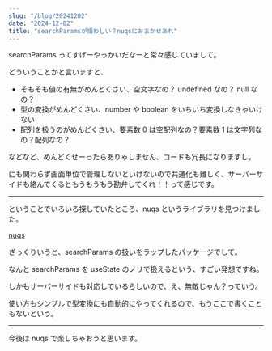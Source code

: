 ```yaml
---
slug: "/blog/20241202"
date: "2024-12-02"
title: "searchParamsが煩わしい？nuqsにおまかせあれ"
---
```


searchParams ってすげーやっかいだなーと常々感じていまして。

どういうことかと言いますと、

- そもそも値の有無がめんどくさい、空文字なの？ undefined なの？ null なの？
- 型の変換がめんどくさい、number や boolean をいちいち変換しなきゃいけない
- 配列を扱うのがめんどくさい、要素数 0 は空配列なの？要素数 1 は文字列なの？配列なの？

などなど、めんどくせーったらありゃしません、コードも冗長になりますし。

にも関わらず画面単位で管理しないといけないので共通化も難しく、サーバーサイドも絡んでくるともうもうもう勘弁してくれ！！って感じです。

---

ということでいろいろ探していたところ、nuqs というライブラリを見つけました。

[nuqs](https://nuqs.47ng.com/)

ざっくりいうと、searchParams の扱いをラップしたパッケージでして。

なんと searchParams を useState のノリで扱えるという、すごい発想ですね。

しかもサーバーサイドも対応しているらしいので、え、無敵じゃん？っていう。

使い方もシンプルで型変換にも自動的にやってくれるので、もうここで書くこともないという。

---

今後は nuqs で楽しちゃおうと思います。
